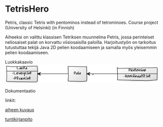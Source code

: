 # TetrisHero
Petris, classic Tetris with pentominos instead of tetrominoes. Course project (University of Helsinki)
(in Finnish)

Aiheeksi on valittu klassisen Tetriksen muunnelma Petris, jossa perinteiset neliosaiset palat on korvattu viisiosaisilla paloilla. Harjoitustyön on tarkoitus tutustuttaa tekijä Java 2D pelien koodaamiseen ja samalla myös yleisemmin pelien koodaamiseen.

Luokkakaavio
![Luokkakaavio](dokumentaatio/luokkakaavio1.png)

Dokumentaatio

linkit:

[aiheen kuvaus](dokumentaatio/aiheenKuvausJaRakenne.md)

[tuntikirjanpito](dokumentaatio/Tuntikirjanpito.md)

